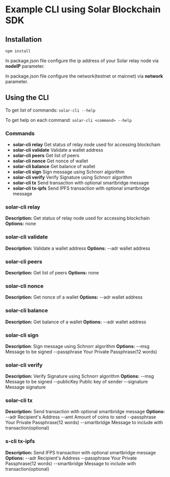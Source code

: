 # Example CLI using Solar Blockchain SDK

## Installation
`npm install`

In package.json file configure the ip address of your Solar relay node via **nodeIP** parameter. 

In package.json file configure the network(testnet or mainnet) via **network** parameter.

## Using the CLI
To get list of commands: `solar-cli --help`

To get help on each command: `solar-cli <command> --help`

### Commands
* **solar-cli relay**   Get status of relay node used for accessing blockchain
* **solar-cli validate**   Validate a wallet address
* **solar-cli peers**   Get list of peers
* **solar-cli nonce**   Get nonce of wallet
* **solar-cli balance** Get balance of wallet
* **solar-cli sign**   Sign message using Schnorr algorithm
* **solar-cli verify**   Verify Signature using Schnorr algorithm
* **solar-cli tx**   Send transaction with optional smartbridge message
* **solar-cli tx-ipfs**   Send IPFS transaction with optional smartbridge message


### **solar-cli relay**
**Description:** Get status of relay node used for accessing blockchain
**Options:** none

###  **solar-cli validate**
**Description:** Validate a wallet address
**Options:**
  --adr  wallet address

###  **solar-cli peers**
**Description:** Get list of peers
**Options:** none

###  **solar-cli nonce**
**Description:** Get nonce of a wallet
**Options:** 
  --adr wallet address

### **solar-cli balance**
**Description:** Get balance of a wallet
**Options:** 
  --adr wallet address

###  **solar-cli sign**
**Description**: Sign message using Schnorr algorithm
**Options:**
  --msg  Message to be signed
  --passphrase  Your Private Passphrase(12 words)

###  **solar-cli verify**
**Description:** Verify Signature using Schnorr algorithm
**Options:**
  --msg  Message to be signed
  --publicKey   Public key of sender
  --signature   Message signature

###  **solar-cli tx**
**Description:** Send transaction with optional smartbridge message
**Options:**
  --adr  Recipient's Address
  --amt  Amount of coins to send
  --passphrase  Your Private Passphrase(12 words)
  --smartbridge  Message to include with transaction(optional)

###  **s-cli tx-ipfs**
**Description:** Send IFPS transaction with optional smartbridge message
**Options:**
  --adr  Recipient's Address
  --passphrase  Your Private Passphrase(12 words)
  --smartbridge  Message to include with transaction(optional)